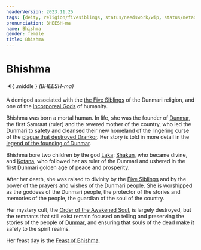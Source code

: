 ```yaml
---
headerVersion: 2023.11.25
tags: [deity, religion/fivesiblings, status/needswork/wip, status/metadata/image]
pronunciation: BHEESH-ma
name: Bhishma
gender: female
title: Bhishma
---
```

# Bhishma
:speaker:{ .middle } *(BHEESH-ma)*  

A demigod associated with the [the Five Siblings](<../../../religions/five-siblings/five-siblings.md>) of the Dunmari religion, and one of the [Incorporeal Gods](<../incorporeal-gods.md>) of humanity. 

Bhishma was born a mortal human. In life, she was the founder of [Dunmar](<../../../../gazetteer/greater-dunmar/realms/dunmar/dunmar.md>), the first Samraat (ruler) and the revered mother of the country, who led the Dunmari to safety and cleansed their new homeland of the lingering curse of the [plague that destroyed Drankor](<../../../../events/1000s/1059/first-plague.md>). Her story is told in more detail in the [legend of the founding of Dunmar](<../../../../primary-sources/founding-of-dunmar.md>). 

Bhishma bore two children by the god [Laka](<./laka.md>): [Shakun](<./shakun.md>), who became divine, and [Kotana](<../../../../people/historical-figures/dunmari-rulers/kotana.md>), who followed her as ruler of the Dunmari and ushered in the first Dunmari golden age of peace and prosperity. 

After her death, she was raised to divinity by the [Five Siblings](<../../../religions/five-siblings/five-siblings.md>) and by the power of the prayers and wishes of the Dunmari people. She is worshipped as the goddess of the Dunmari people, the protector of the stories and memories of the people, the guardian of the soul of the country. 

Her mystery cult, the [Order of the Awakened Soul](<../../../../groups/dunmari-mystery-cults/order-of-the-awakened-soul.md>), is largely destroyed, but the remnants that still exist remain focused on telling and preserving the stories of the people of [Dunmar](<../../../../gazetteer/greater-dunmar/realms/dunmar/dunmar.md>), and ensuring that souls of the dead make it safely to the spirit realms. 

Her feast day is the [Feast of Bhishma](<../../../../time/holidays-and-festivals/dunmari-festivals/feast-of-bhishma.md>).

